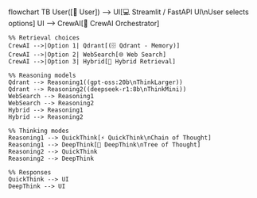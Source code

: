 flowchart TB
    User([🧑 User]) --> UI[💻 Streamlit / FastAPI UI\nUser selects options]
    UI --> CrewAI[🤖 CrewAI Orchestrator]

    %% Retrieval choices
    CrewAI -->|Option 1| Qdrant[(🗄️ Qdrant - Memory)]
    CrewAI -->|Option 2| WebSearch[🌐 Web Search]
    CrewAI -->|Option 3| Hybrid[🔀 Hybrid Retrieval]

    %% Reasoning models
    Qdrant --> Reasoning1((gpt-oss:20b\nThinkLarger))
    Qdrant --> Reasoning2((deepseek-r1:8b\nThinkMini))
    WebSearch --> Reasoning1
    WebSearch --> Reasoning2
    Hybrid --> Reasoning1
    Hybrid --> Reasoning2

    %% Thinking modes
    Reasoning1 --> QuickThink[⚡ QuickThink\nChain of Thought]
    Reasoning1 --> DeepThink[🌳 DeepThink\nTree of Thought]
    Reasoning2 --> QuickThink
    Reasoning2 --> DeepThink

    %% Responses
    QuickThink --> UI
    DeepThink --> UI
